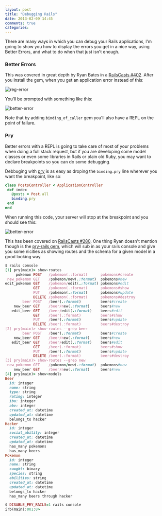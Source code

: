 ```yaml
---
layout: post
title: "Debugging Rails"
date: 2013-02-09 14:45
comments: true
categories:
---
```


There are many ways in which you can debug your Rails applications, I'm going to show you how to display the errors you get in a nice way, using Better Errors, and what to do when that just isn't enough.

### Better Errors

This was covered in great depth by Ryan Bates in a [RailsCasts #402](http://railscasts.com/episodes/402-better-errors-railspanel). After you install the gem, when you get an application error instead of this:

![reg-error](/images/regular_error.png)

You'll be prompted with something like this:

![better-error](/images/better_errors.png)

Note that by adding `binding_of_caller` gem you'll also have a REPL on the point of failure.

### Pry

Better errors with a REPL is going to take care of most of your problems when doing a full stack request, but if you are developing some model classes or even some libraries in Rails or plain old Ruby, you may want to declare breakpoints so you can do some debugging.

Debbuging with [pry](https://github.com/pry/pry) is as easy as droping the `binding.pry` line wherever you want the breakpoint, like so:

``` ruby
class PostsController < ApplicationController
 def index
   @posts = Post.all
   binding.pry
 end
end
```

When running this code, your server will stop at the breakpoint and you should see this:

![better-error](/images/pry.png)


This has been covered on [RailsCasts #280](http://railscasts.com/episodes/280-pry-with-rails). One thing Ryan doesn't mention though is the [pry-rails gem](https://github.com/rweng/pry-rails), which will sub in as your rails console and give you some nicities as showing routes and the schema for a given model in a good looking way.

``` ruby Pry-rails usage, from the README
$ rails console
[1] pry(main)> show-routes
     pokemon POST   /pokemon(.:format)      pokemons#create
 new_pokemon GET    /pokemon/new(.:format)  pokemons#new
edit_pokemon GET    /pokemon/edit(.:format) pokemons#edit
             GET    /pokemon(.:format)      pokemons#show
             PUT    /pokemon(.:format)      pokemons#update
             DELETE /pokemon(.:format)      pokemons#destroy
        beer POST   /beer(.:format)         beers#create
    new_beer GET    /beer/new(.:format)     beers#new
   edit_beer GET    /beer/edit(.:format)    beers#edit
             GET    /beer(.:format)         beers#show
             PUT    /beer(.:format)         beers#update
             DELETE /beer(.:format)         beers#destroy
[2] pry(main)> show-routes --grep beer
        beer POST   /beer(.:format)         beers#create
    new_beer GET    /beer/new(.:format)     beers#new
   edit_beer GET    /beer/edit(.:format)    beers#edit
             GET    /beer(.:format)         beers#show
             PUT    /beer(.:format)         beers#update
             DELETE /beer(.:format)         beers#destroy
[3] pry(main)> show-routes --grep new
 new_pokemon GET    /pokemon/new(.:format)  pokemons#new
    new_beer GET    /beer/new(.:format)     beers#new
[4] pry(main)> show-models
Beer
  id: integer
  name: string
  type: string
  rating: integer
  ibu: integer
  abv: integer
  created_at: datetime
  updated_at: datetime
  belongs_to hacker
Hacker
  id: integer
  social_ability: integer
  created_at: datetime
  updated_at: datetime
  has_many pokemons
  has_many beers
Pokemon
  id: integer
  name: string
  caught: binary
  species: string
  abilities: string
  created_at: datetime
  updated_at: datetime
  belongs_to hacker
  has_many beers through hacker

$ DISABLE_PRY_RAILS=1 rails console
irb(main):001:0>
```




